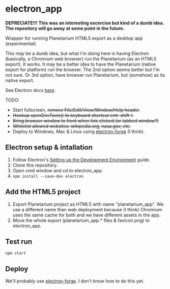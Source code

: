 # electron_app

**DEPRECIATE!!! This was an interesting excercise but kind of a dumb idea. The repository will go away at some point in the future.**

Wrapper for running Planetarium HTML5 export as a desktop app (experimental).

This may be a dumb idea, but what I'm doing here is having Electron (basically, a Chromium web browser) run the Planetarium (as an HTML5 export). It works. It may be a better idea to have the Planetarium (native export for platform) run the browser. The 2nd option seems better but I'm not sure. Or 3rd option, have browser run Planetarium, but (somehow) as its native export.

See Electron docs [here](https://www.electronjs.org/docs).

TODO:
* Start fullscreen, ~~remove File/Edit/View/Window/Help header~~.
* ~~Hookup openDevTools() to keyboard shortcut cntr-shift-I.~~
* ~~Bring browser window to front when link clicked (or tabbed window?)~~
* ~~Whitelist allowed websites: wikipedia.org, nasa.gov, etc.~~
* Deploy to Windows, Mac & Linux using [electron-forge](https://www.electronjs.org/docs/tutorial/boilerplates-and-clis#electron-forge) (I think).

## Electron setup & intallation
1. Follow Electron's [Setting up the Development Environment](https://www.electronjs.org/docs) guide.
2. Clone this repository.
3. Open cmd window and cd to electron_app.
4. `npm install --save-dev electron`
## Add the HTML5 project
1. Export Planetarium project as HTML5 with name "planetarium_app". We use a different name than web deployment because (I think) Chromium uses the same cache for both and we have different assets in the app.
2. Move the whole export (planetarium_app.\* files & favicon.png) to electron_app.
## Test run
`npm start`
## Deploy
We'll probably use [electron-forge](https://www.electronjs.org/docs/tutorial/boilerplates-and-clis#electron-forge). I don't know how to do this yet. 
